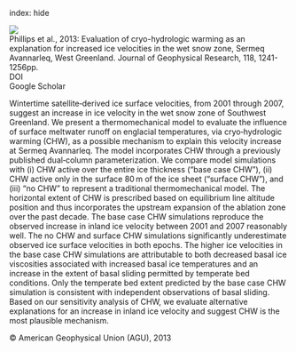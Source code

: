 index: hide

<div class="Citation">
    <div class="Citation-thumb CitationThumb-linked"  data-href="https://doi.org/10.1002/jgrf.20079">
      <img src="https://static.claimspace.cloud/climate-study-static/refs/thumbs/13/Phillips_et_al_2013-thumb.png" />
    </div>

  <div class="Citation-body">
    <div class="Citation-text">Phillips et al., 2013: Evaluation of cryo-hydrologic warming as an explanation for increased ice velocities in the wet snow zone, Sermeq Avannarleq, West Greenland. <span class="Article-journal">Journal of Geophysical Research, </span><span class="Article-volume">118, </span>1241-1256pp.</div>
    <div class="Citation-links">
      <div class="CitationLink" data-href="https://doi.org/10.1002/jgrf.20079">
        <div class="CitationLink-icon CitationLink-Doi"></div>
        <div class="CitationLink-text">DOI</div>
      </div>
      <div class="CitationLink" data-href="https://scholar.google.com/scholar?q=10.1002/jgrf.20079">
        <div class="CitationLink-icon CitationLink-Scholar"></div>
        <div class="CitationLink-text">Google Scholar</div>
      </div>
    </div>
  </div>
</div>

Wintertime satellite‐derived ice surface velocities, from 2001 through 2007, suggest an increase in ice velocity in the wet snow zone of Southwest Greenland. We present a thermomechanical model to evaluate the influence of surface meltwater runoff on englacial temperatures, via cryo‐hydrologic warming (CHW), as a possible mechanism to explain this velocity increase at Sermeq Avannarleq. The model incorporates CHW through a previously published dual‐column parameterization. We compare model simulations with (i) CHW active over the entire ice thickness (“base case CHW”), (ii) CHW active only in the surface 80 m of the ice sheet (“surface CHW”), and (iii) “no CHW” to represent a traditional thermomechanical model. The horizontal extent of CHW is prescribed based on equilibrium line altitude position and thus incorporates the upstream expansion of the ablation zone over the past decade. The base case CHW simulations reproduce the observed increase in inland ice velocity between 2001 and 2007 reasonably well. The no CHW and surface CHW simulations significantly underestimate observed ice surface velocities in both epochs. The higher ice velocities in the base case CHW simulations are attributable to both decreased basal ice viscosities associated with increased basal ice temperatures and an increase in the extent of basal sliding permitted by temperate bed conditions. Only the temperate bed extent predicted by the base case CHW simulation is consistent with independent observations of basal sliding. Based on our sensitivity analysis of CHW, we evaluate alternative explanations for an increase in inland ice velocity and suggest CHW is the most plausible mechanism.

<div class="Citation-copy">
&copy; American Geophysical Union (AGU), 2013
</div>
